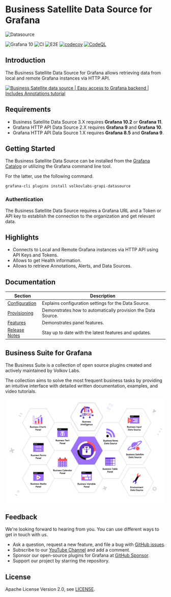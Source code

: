 # Business Satellite Data Source for Grafana

![Datasource](https://github.com/VolkovLabs/volkovlabs-grapi-datasource/raw/main/src/img/datasource.png)

![Grafana 10](https://img.shields.io/badge/Grafana-11.1-orange)
![CI](https://github.com/volkovlabs/volkovlabs-grapi-datasource/workflows/CI/badge.svg)
![E2E](https://github.com/volkovlabs/volkovlabs-grapi-datasource/workflows/E2E/badge.svg)
[![codecov](https://codecov.io/gh/VolkovLabs/volkovlabs-grapi-datasource/branch/main/graph/badge.svg)](https://codecov.io/gh/VolkovLabs/volkovlabs-grapi-datasource)
[![CodeQL](https://github.com/VolkovLabs/volkovlabs-grapi-datasource/actions/workflows/codeql-analysis.yml/badge.svg)](https://github.com/VolkovLabs/volkovlabs-grapi-datasource/actions/workflows/codeql-analysis.yml)

## Introduction

The Business Satellite Data Source for Grafana allows retrieving data from local and remote Grafana instances via HTTP API.

[![Business Satellite data source | Easy access to Grafana backend | Includes Annotations tutorial](https://raw.githubusercontent.com/volkovlabs/volkovlabs-grapi-datasource/main/img/overview.png)](https://youtu.be/0zibOEGqTJ8)

## Requirements

- Business Satellite Data Source 3.X requires **Grafana 10.2** or **Grafana 11**.
- Grafana HTTP API Data Source 2.X requires **Grafana 9** and **Grafana 10**.
- Grafana HTTP API Data Source 1.X requires **Grafana 8.5** and **Grafana 9**.

## Getting Started

The Business Satellite Data Source can be installed from the [Grafana Catalog](https://grafana.com/grafana/plugins/volkovlabs-grapi-datasource/) or utilizing the Grafana command line tool.

For the latter, use the following command.

```bash
grafana-cli plugins install volkovlabs-grapi-datasource
```

### Authentication

The Business Satellite Data Source requires a Grafana URL and a Token or API key to establish the connection to the organization and get relevant data.

## Highlights

- Connects to Local and Remote Grafana instances via HTTP API using API Keys and Tokens.
- Allows to get Health information.
- Allows to retrieve Annotations, Alerts, and Data Sources.

## Documentation

| Section                                                                                   | Description                                                  |
| ----------------------------------------------------------------------------------------- | ------------------------------------------------------------ |
| [Configuration](https://volkovlabs.io/plugins/volkovlabs-grapi-datasource/configuration/) | Explains configuration settings for the Data Source.         |
| [Provisioning](https://volkovlabs.io/plugins/volkovlabs-grapi-datasource/provisioning/)   | Demonstrates how to automatically provision the Data Source. |
| [Features](https://volkovlabs.io/plugins/volkovlabs-grapi-datasource/features/)           | Demonstrates panel features.                                 |
| [Release Notes](https://volkovlabs.io/plugins/volkovlabs-grapi-datasource/release/)       | Stay up to date with the latest features and updates.        |

## Business Suite for Grafana

The Business Suite is a collection of open source plugins created and actively maintained by Volkov Labs.

The collection aims to solve the most frequent business tasks by providing an intuitive interface with detailed written documentation, examples, and video tutorials.

[![Business Suite for Grafana](https://raw.githubusercontent.com/VolkovLabs/.github/main/business.png)](https://volkovlabs.io/plugins/)

## Feedback

We're looking forward to hearing from you. You can use different ways to get in touch with us.

- Ask a question, request a new feature, and file a bug with [GitHub issues](https://github.com/volkovlabs/volkovlabs-grapi-datasource/issues/new/choose).
- Subscribe to our [YouTube Channel](https://www.youtube.com/@volkovlabs) and add a comment.
- Sponsor our open-source plugins for Grafana at [GitHub Sponsor](https://github.com/sponsors/VolkovLabs).
- Support our project by starring the repository.

## License

Apache License Version 2.0, see [LICENSE](https://github.com/volkovlabs/volkovlabs-grapi-datasource/blob/main/LICENSE).
